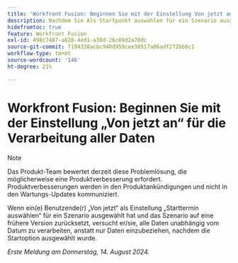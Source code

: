```yaml
---
title: 'Workfront Fusion: Beginnen Sie mit der Einstellung Von jetzt an mit der Verarbeitung aller Daten'
description: Nachdem Sie Als Startpunkt auswählen für ein Szenario ausgewählt haben, versuchen Benutzende, wenn sie das Szenario auf eine frühere Version zurücksetzen, alle Daten unabhängig vom Datum zu verarbeiten, anstatt nur Daten einzuschließen, nachdem die Startoption ausgewählt wurde.
hidefromtoc: true
feature: Workfront Fusion
exl-id: 498c7487-a828-4ed1-a38d-26c89d2a70dc
source-git-commit: 7194330acbc940d959cee30517a06adf272bb6c1
workflow-type: tm+mt
source-wordcount: '146'
ht-degree: 21%

---
```


# Workfront Fusion: Beginnen Sie mit der Einstellung „Von jetzt an“ für die Verarbeitung aller Daten

>[!NOTE]
>
>Das Produkt-Team bewertet derzeit diese Problemlösung, die möglicherweise eine Produktverbesserung erfordert. Produktverbesserungen werden in den Produktankündigungen und nicht in den Wartungs-Updates kommuniziert.

Wenn ein(e) Benutzende(r) „Von jetzt“ als Einstellung „Starttermin auswählen“ für ein Szenario ausgewählt hat und das Szenario auf eine frühere Version zurücksetzt, versucht er/sie, alle Daten unabhängig vom Datum zu verarbeiten, anstatt nur Daten einzubeziehen, nachdem die Startoption ausgewählt wurde.

_Erste Meldung am Donnerstag, 14. August 2024._
